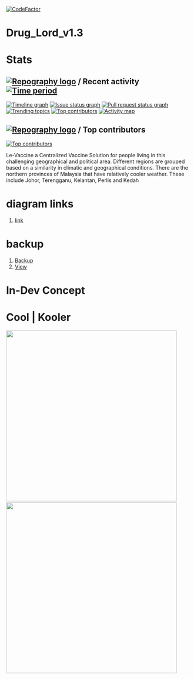 [![CodeFactor](https://www.codefactor.io/repository/github/otherwa/drug_lord_v1.10/badge/master)](https://www.codefactor.io/repository/github/otherwa/drug_lord_v1.10/overview/master)
# Drug_Lord_v1.3

# Stats

## [![Repography logo](https://images.repography.com/logo.svg)](https://repography.com) / Recent activity [![Time period](https://images.repography.com/25186133/Otherwa/Drug_Lord_v1.10/recent-activity/c19ba0ac2e63f676e5ae33dbe2c7f11b_badge.svg)](https://repography.com)
[![Timeline graph](https://images.repography.com/25186133/Otherwa/Drug_Lord_v1.10/recent-activity/c19ba0ac2e63f676e5ae33dbe2c7f11b_timeline.svg)](https://github.com/Otherwa/Drug_Lord_v1.10/commits)
[![Issue status graph](https://images.repography.com/25186133/Otherwa/Drug_Lord_v1.10/recent-activity/c19ba0ac2e63f676e5ae33dbe2c7f11b_issues.svg)](https://github.com/Otherwa/Drug_Lord_v1.10/issues)
[![Pull request status graph](https://images.repography.com/25186133/Otherwa/Drug_Lord_v1.10/recent-activity/c19ba0ac2e63f676e5ae33dbe2c7f11b_prs.svg)](https://github.com/Otherwa/Drug_Lord_v1.10/pulls)
[![Trending topics](https://images.repography.com/25186133/Otherwa/Drug_Lord_v1.10/recent-activity/c19ba0ac2e63f676e5ae33dbe2c7f11b_words.svg)](https://github.com/Otherwa/Drug_Lord_v1.10/commits)
[![Top contributors](https://images.repography.com/25186133/Otherwa/Drug_Lord_v1.10/recent-activity/c19ba0ac2e63f676e5ae33dbe2c7f11b_users.svg)](https://github.com/Otherwa/Drug_Lord_v1.10/graphs/contributors)
[![Activity map](https://images.repography.com/25186133/Otherwa/Drug_Lord_v1.10/recent-activity/c19ba0ac2e63f676e5ae33dbe2c7f11b_map.svg)](https://github.com/Otherwa/Drug_Lord_v1.10/commits)


## [![Repography logo](https://images.repography.com/logo.svg)](https://repography.com) / Top contributors
[![Top contributors](https://images.repography.com/25186133/Otherwa/Drug_Lord_v1.10/top-contributors/c19ba0ac2e63f676e5ae33dbe2c7f11b_table.svg)](https://github.com/Otherwa/Drug_Lord_v1.10/graphs/contributors)



Le-Vaccine a Centralized Vaccine Solution for people living in this challenging geographical and political area. Different regions are grouped based on a similarity in climatic and geographical conditions. There are the northern provinces of Malaysia that have relatively cooler weather. These include Johor, Terengganu, Kelantan, Perlis and Kedah

# diagram links

1. [link](https://www.figma.com/file/Vhk7hdLP0Pks3tbC1f1wvI/DRUG-LORD-v1.10)

# backup

1. [Backup](https://docs.google.com/document/d/1t9ssRapRV6grgDgwYvJO94OC8VmYRtoW/edit?usp=sharing&ouid=103771858376800577090&rtpof=true&sd=true)
2. [View](https://docs.google.com/document/d/1t9ssRapRV6grgDgwYvJO94OC8VmYRtoW/edit?usp=sharing&ouid=103771858376800577090&rtpof=true&sd=true)

# In-Dev Concept

  
# Cool | Kooler
<img src="https://user-images.githubusercontent.com/67428572/188705083-15eeb51c-ab57-4628-9281-671a1cc1bb0a.png" style="width:29rem;">&nbsp;&nbsp;&nbsp;&nbsp;&nbsp;&nbsp;&nbsp;&nbsp;&nbsp;<img src="https://user-images.githubusercontent.com/67428572/196998434-8a1b850f-3454-4946-be89-a8fc8e0a5241.png" style="width:29rem;">





